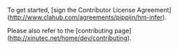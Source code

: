 To get started, [sign the Contributor License Agreement]
(http://www.clahub.com/agreements/pippijn/hm-infer).

Please also refer to the [contributing page]
(http://xinutec.net/home/dev/contributing).
